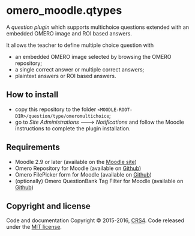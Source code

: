 # omero_moodle.qtypes

A *question plugin* which supports multichoice questions extended with an embedded OMERO image and ROI based answers.

It allows the teacher to define multiple choice question with

* an embedded OMERO image selected by browsing the OMERO repository;
* a single correct answer or multiple correct answers;
* plaintext answers or ROI based answers.


## How to install

* copy this repository to the folder `<MOODLE-ROOT-DIR>/question/type/omeromultichoice`;
* go to *Site Administrations* ---> *Notifications* and follow the Moodle instructions to complete the plugin installation.

## Requirements

* Moodle 2.9 or later (available on the [Moodle site](https://download.moodle.org/releases/supported/))
* Omero Repository for Moodle (available on [Github](https://github.com/crs4/moodle.omero-repository))
* Omero FilePicker form for Moodle (available on [Github](https://github.com/crs4/moodle.omero-filepicker))
* (optionally) Omero QuestionBank Tag Filter for Moodle (available on [Github](https://github.com/crs4/moodle.qbank-tag-filter))


## Copyright and license
Code and documentation Copyright © 2015-2016, [CRS4](http://www.crs4.it). 
Code released under the [MIT license](https://opensource.org/licenses/mit-license.php). 